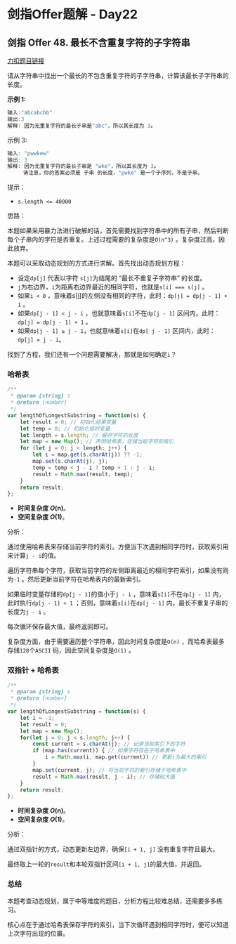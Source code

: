 # **剑指Offer题解 - Day22**

## **剑指 Offer 48. 最长不含重复字符的子字符串**

[力扣题目链接](https://leetcode-cn.com/leetbook/read/illustration-of-algorithm/5dgr0c/)

请从字符串中找出一个最长的不包含重复字符的子字符串，计算该最长子字符串的长度。

**示例 1:**

```jsx
输入:"abcabcbb"
输出:3
解释: 因为无重复字符的最长子串是"abc"，所以其长度为 3。
```

示例 3:

```jsx
输入: "pwwkew"
输出: 3
解释: 因为无重复字符的最长子串是 "wke"，所以其长度为 3。
     请注意，你的答案必须是 子串 的长度，"pwke" 是一个子序列，不是子串。
```

提示：

- `s.length <= 40000`

思路：

本题如果采用暴力法进行破解的话，首先需要找到字符串中的所有子串，然后判断每个子串内的字符是否重复。上述过程需要的复杂度是`O(n^3)` 。复杂度过高，因此放弃。

本题可以采取动态规划的方式进行求解。首先找出动态规划方程：

- 设定`dp[j]` 代表以字符 `s[j]`为结尾的 “最长不重复子字符串” 的长度。
- `j`为右边界，`i`为距离右边界最近的相同字符，也就是`s[i] === s[j]` 。
- 如果`i < 0` ，意味着s[j]的左侧没有相同的字符，此时：`dp[j] = dp[j - 1] + 1` 。
- 如果`dp[j - 1] < j - i` ，也就意味着`s[i]`不在`dp[j - 1]` 区间内，此时：`dp[j] = dp[j - 1] + 1` 。
- 如果`dp[j - 1] ≥ j - 1`，也就意味着`s[i]`在`dp[ j - 1]` 区间内，此时：`dp[j] = j - i`。

找到了方程，我们还有一个问题需要解决，那就是如何确定`i`？

### 哈希表

```jsx
/**
 * @param {string} s
 * @return {number}
 */
var lengthOfLongestSubstring = function(s) {
    let result = 0; // 初始化结果变量
    let temp = 0; // 初始化临时变量
    let length = s.length; // 缓存字符的长度
    let map = new Map(); // 声明哈希表，存储当前字符的索引
    for (let j = 0; j < length; j++) {
        let i = map.get(s.charAt(j)) ?? -1;
        map.set(s.charAt(j), j);
        temp = temp < j - i ? temp + 1 : j - i;
        result = Math.max(result, temp);
    }
    return result;
};
```

- **时间复杂度 *O*(n)**。
- **空间复杂度 *O*(1)**。

分析：

通过使用哈希表来存储当前字符的索引。方便当下次遇到相同字符时，获取索引用来计算`j - i`的值。

遍历字符串每个字符，获取当前字符的左侧距离最近的相同字符索引，如果没有则为`-1` 。然后更新当前字符在哈希表内的最新索引。

如果临时变量存储的`dp[j - 1]`的值小于`j - i` ，意味着`s[i]`不在`dp[j - 1]` 内，此时执行`dp[j - 1] + 1` ；否则，意味着`s[i]`在`dp[j - 1]` 内，最长不重复子串的长度为`j - i` 。

每次循环保存最大值，最终返回即可。

复杂度方面，由于需要遍历整个字符串，因此时间复杂度是`O(n)` ，而哈希表最多存储`128`个`ASCII` 码，因此空间复杂度是`O(1)` 。

### 双指针 + 哈希表

```jsx
/**
 * @param {string} s
 * @return {number}
 */
var lengthOfLongestSubstring = function(s) {
    let i = -1;
    let result = 0;
    let map = new Map();
    for(let j = 0; j < s.length; j++) {
        const current = s.charAt(j); // 记录当前索引下的字符
        if (map.has(current)) { // 如果字符存在于哈希表中
            i = Math.max(i, map.get(current)) // 更新i为最大的索引
        }
        map.set(current, j); // 将当前字符的索引存储于哈希表中
        result = Math.max(result, j - i); // 存储较大值
    }
    return result;
};
```

- **时间复杂度 *O*(n)**。
- **空间复杂度 *O*(1)**。

分析：

通过双指针的方式，动态更新左边界，确保`[i + 1, j]` 没有重复字符且最大。

最终取上一轮的`result`和本轮双指针区间`[i + 1, j]`的最大值，并返回。

### 总结

本题考查动态规划，属于中等难度的题目，分析方程比较难总结，还需要多多练习。

核心点在于通过哈希表保存字符的索引，当下次循环遇到相同字符时，便可以知道上次字符出现的位置。
